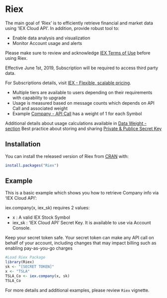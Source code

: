 
<!-- README.md is generated from README.Rmd. Please edit that file -->

# Riex

<!-- badges: start -->

<!-- badges: end -->

The main goal of ‘Riex’ is to efficiently retrieve financial and market
data using ‘IEX Cloud API’. In addition, provide robust tool to:

  - Enable data analysis and visualization
  - Monitor Account usage and alerts

Please make sure to review and acknowledge [IEX Terms of
Use](https://iexcloud.io/terms/) before using Riex.

Effective June 1st, 2019, Subscription will be required to access third
party data.

For Subscriptions details, visit [IEX - Flexible, scalable
pricing](https://iexcloud.io/pricing/).

  - Multiple tiers are available to users depending on their
    requirements with capability to upgrade
  - Usage is measured based on message counts which depends on API Call
    and associated weight
  - Example [Company - API Call](https://iexcloud.io/docs/api/#company)
    has a weight of 1 for each Symbol

Additional details about usage calculations available in [Data Weight -
section](https://iexcloud.io/docs/api/#authentication) Best practice
about storing and sharing [Private & Publice Secret
Key](https://iexcloud.io/docs/api/#authentication)

## Installation

You can install the released version of Riex from
[CRAN](https://CRAN.R-project.org) with:

``` r
install.packages("Riex")
```

## Example

This is a basic example which shows you how to retrieve Company info via
‘IEX Cloud API’:

iex.company(x, iex\_sk) requires 2 values:

  - x : A valid IEX Stock Symbol
  - iex\_sk : ‘IEX Cloud API’ Secret Key. It is available to use via
    Account Console.

Keep your secret token safe. Your secret token can make any API call on
behalf of your account, including changes that may impact billing such
as enabling pay-as-you-go charges

``` r
#Load Riex Package
library(Riex)
sk <- "[SECRET TOKEN]" 
x <- "TSLA"
TSLA_Co <- iex.company(x, sk)
TSLA_Co
```

For more details and additional examples, please review `Riex` vignette.
